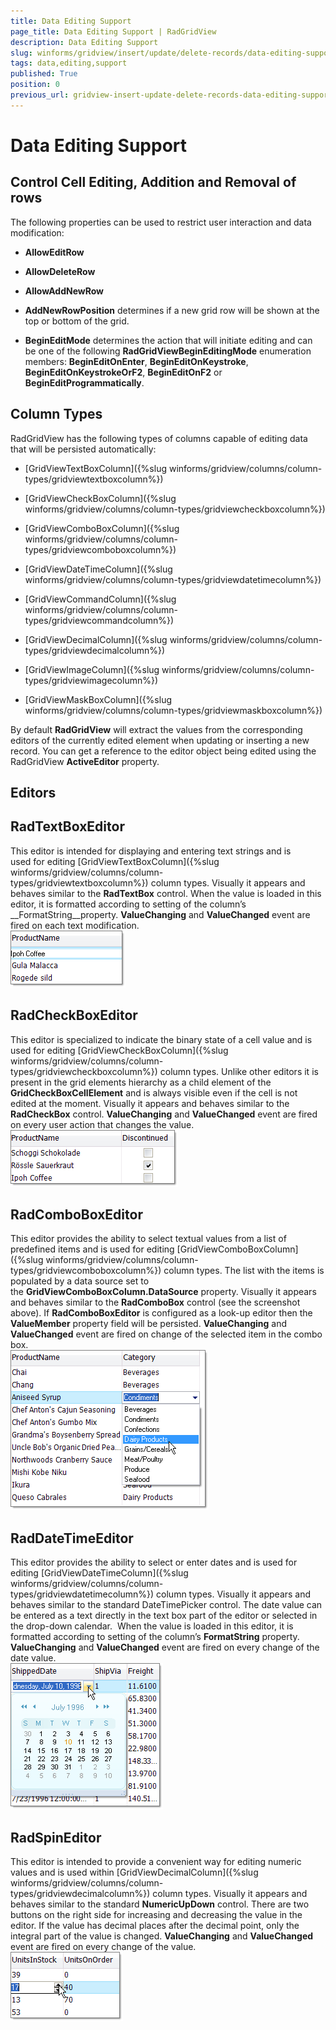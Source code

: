 ```yaml
---
title: Data Editing Support
page_title: Data Editing Support | RadGridView
description: Data Editing Support
slug: winforms/gridview/insert/update/delete-records/data-editing-support
tags: data,editing,support
published: True
position: 0
previous_url: gridview-insert-update-delete-records-data-editing-support
---
```


# Data Editing Support



## Control Cell Editing, Addition and Removal of rows

The following properties can be used to restrict user interaction and data modification:

* __AllowEditRow__

* __AllowDeleteRow__

* __AllowAddNewRow__

* __AddNewRowPosition__ determines if a new grid row will be shown at the top or bottom of the grid.

* __BeginEditMode__ determines the action that will initiate editing and can be one of the following __RadGridViewBeginEditingMode__ enumeration members: __BeginEditOnEnter__, __BeginEditOnKeystroke__, __BeginEditOnKeystrokeOrF2__, __BeginEditOnF2__ or __BeginEditProgrammatically__.

## Column Types

RadGridView has the following types of columns capable of editing data that will be persisted automatically:

* [GridViewTextBoxColumn]({%slug winforms/gridview/columns/column-types/gridviewtextboxcolumn%})

* [GridViewCheckBoxColumn]({%slug winforms/gridview/columns/column-types/gridviewcheckboxcolumn%})

* [GridViewComboBoxColumn]({%slug winforms/gridview/columns/column-types/gridviewcomboboxcolumn%})

* [GridViewDateTimeColumn]({%slug winforms/gridview/columns/column-types/gridviewdatetimecolumn%})

* [GridViewCommandColumn]({%slug winforms/gridview/columns/column-types/gridviewcommandcolumn%})

* [GridViewDecimalColumn]({%slug winforms/gridview/columns/column-types/gridviewdecimalcolumn%})

* [GridViewImageColumn]({%slug winforms/gridview/columns/column-types/gridviewimagecolumn%})

* [GridViewMaskBoxColumn]({%slug winforms/gridview/columns/column-types/gridviewmaskboxcolumn%})

By default __RadGridView__ will extract the values from the corresponding editors of the currently edited element when updating or inserting a new record. You can get a reference to the editor object being edited using the RadGridView __ActiveEditor__ property.

## Editors

## RadTextBoxEditor

This editor is intended for displaying and entering text strings and is used for editing [GridViewTextBoxColumn]({%slug winforms/gridview/columns/column-types/gridviewtextboxcolumn%}) column types. Visually it appears and behaves similar to the __RadTextBox__ control. When the value is loaded in this editor, it is formatted according to setting of the column’s __FormatString__property. __ValueChanging__ and __ValueChanged__ event are fired on each text modification.<br>![gridview-insert-update-delete-records-data-editing-support 001](images/gridview-insert-update-delete-records-data-editing-support001.png)

## RadCheckBoxEditor

This editor is specialized to indicate the binary state of a cell value and is used for editing [GridViewCheckBoxColumn]({%slug winforms/gridview/columns/column-types/gridviewcheckboxcolumn%}) column types. Unlike other editors it is present in the grid elements hierarchy as a child element of the __GridCheckBoxCellElement__ and is always visible even if the cell is not edited at the moment. Visually it appears and behaves similar to the __RadCheckBox__ control. __ValueChanging__ and __ValueChanged__ event are fired on every user action that changes the value.<br>![gridview-insert-update-delete-records-data-editing-support 002](images/gridview-insert-update-delete-records-data-editing-support002.png)

## RadComboBoxEditor

This editor provides the ability to select textual values from a list of predefined items and is used for editing [GridViewComboBoxColumn]({%slug winforms/gridview/columns/column-types/gridviewcomboboxcolumn%}) column types. The list with the items is populated by a data source set to the __GridViewComboBoxColumn.DataSource__ property. Visually it appears and behaves similar to the __RadComboBox__ control (see the screenshot above). If __RadComboBoxEditor__ is configured as a look-up editor then the __ValueMember__ property field will be persisted. __ValueChanging__ and __ValueChanged__ event are fired on change of the selected item in the combo box.<br>![gridview-insert-update-delete-records-data-editing-support 003](images/gridview-insert-update-delete-records-data-editing-support003.png) 

## RadDateTimeEditor

This editor provides the ability to select or enter dates and is used for editing [GridViewDateTimeColumn]({%slug winforms/gridview/columns/column-types/gridviewdatetimecolumn%}) column types. Visually it appears and behaves similar to the standard DateTimePicker control. The date value can be entered as a text directly in the text box part of the editor or selected in the drop-down calendar.  When the value is loaded in this editor, it is formatted according to setting of the column’s __FormatString__ property. __ValueChanging__ and __ValueChanged__ event are fired on every change of the date value.<br>![gridview-insert-update-delete-records-data-editing-support 004](images/gridview-insert-update-delete-records-data-editing-support004.png)

## RadSpinEditor

This editor is intended to provide a convenient way for editing numeric values and is used within [GridViewDecimalColumn]({%slug winforms/gridview/columns/column-types/gridviewdecimalcolumn%}) column types. Visually it appears and behaves similar to the standard __NumericUpDown__ control. There are two buttons on the right side for increasing and decreasing the value in the editor. If the value has decimal places after the decimal point, only the integral part of the value is changed. __ValueChanging__ and __ValueChanged__ event are fired on every change of the value.<br>![gridview-insert-update-delete-records-data-editing-support 005](images/gridview-insert-update-delete-records-data-editing-support005.png)
